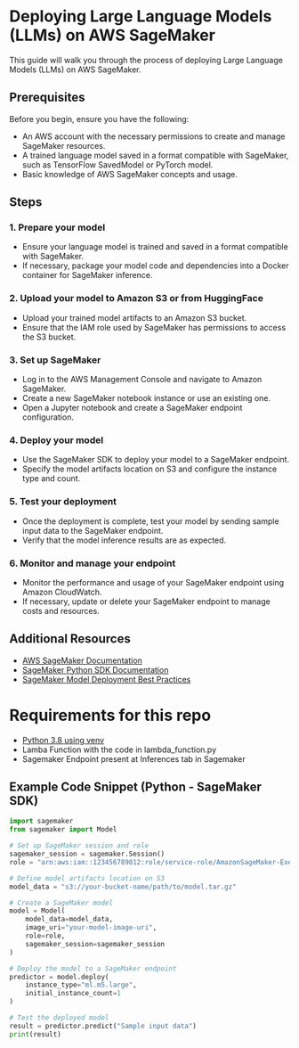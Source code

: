 # Deploying Large Language Models (LLMs) on AWS SageMaker

This guide will walk you through the process of deploying Large Language Models (LLMs) on AWS SageMaker.

## Prerequisites
Before you begin, ensure you have the following:
- An AWS account with the necessary permissions to create and manage SageMaker resources.
- A trained language model saved in a format compatible with SageMaker, such as TensorFlow SavedModel or PyTorch model.
- Basic knowledge of AWS SageMaker concepts and usage.

## Steps

### 1. Prepare your model
- Ensure your language model is trained and saved in a format compatible with SageMaker.
- If necessary, package your model code and dependencies into a Docker container for SageMaker inference.

### 2. Upload your model to Amazon S3 or from HuggingFace
- Upload your trained model artifacts to an Amazon S3 bucket.
- Ensure that the IAM role used by SageMaker has permissions to access the S3 bucket.

### 3. Set up SageMaker
- Log in to the AWS Management Console and navigate to Amazon SageMaker.
- Create a new SageMaker notebook instance or use an existing one.
- Open a Jupyter notebook and create a SageMaker endpoint configuration.

### 4. Deploy your model
- Use the SageMaker SDK to deploy your model to a SageMaker endpoint.
- Specify the model artifacts location on S3 and configure the instance type and count.

### 5. Test your deployment
- Once the deployment is complete, test your model by sending sample input data to the SageMaker endpoint.
- Verify that the model inference results are as expected.

### 6. Monitor and manage your endpoint
- Monitor the performance and usage of your SageMaker endpoint using Amazon CloudWatch.
- If necessary, update or delete your SageMaker endpoint to manage costs and resources.

## Additional Resources
- [AWS SageMaker Documentation](https://docs.aws.amazon.com/sagemaker/)
- [SageMaker Python SDK Documentation](https://sagemaker.readthedocs.io/en/stable/)
- [SageMaker Model Deployment Best Practices](https://docs.aws.amazon.com/sagemaker/latest/dg/best-practices.html)

# Requirements for this repo
  - [Python 3.8 using venv](https://awstip.com/how-to-use-a-newer-python-version-in-aws-sagemaker-notebook-1682a89625ef)
  - Lamba Function with the code in lambda_function.py
  - Sagemaker Endpoint present at Inferences tab in Sagemaker
## Example Code Snippet (Python - SageMaker SDK)
```python
import sagemaker
from sagemaker import Model

# Set up SageMaker session and role
sagemaker_session = sagemaker.Session()
role = "arn:aws:iam::123456789012:role/service-role/AmazonSageMaker-ExecutionRole-20220318T124567"

# Define model artifacts location on S3
model_data = "s3://your-bucket-name/path/to/model.tar.gz"

# Create a SageMaker model
model = Model(
    model_data=model_data,
    image_uri="your-model-image-uri",
    role=role,
    sagemaker_session=sagemaker_session
)

# Deploy the model to a SageMaker endpoint
predictor = model.deploy(
    instance_type="ml.m5.large",
    initial_instance_count=1
)

# Test the deployed model
result = predictor.predict("Sample input data")
print(result)
```

